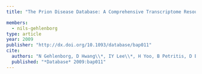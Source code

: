 ```yaml
---
title: "The Prion Disease Database: A Comprehensive Transcriptome Resource for Systems Biology Research in Prion Diseases"

members:
  - nils-gehlenborg
type: article
year: 2009
publisher: "http://dx.doi.org/10.1093/database/bap011"
cite:
  authors: "N Gehlenborg, D Hwang\\*, IY Lee\\*, H Yoo, B Petritis, D Baxter, R Pitstick, B Marzolf, SJ DeArmond, GA Carlson and LE Hood"
  published: "*Database* 2009:bap011"
---
```

